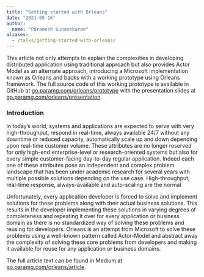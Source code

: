 ```yaml
---
title: "Getting started with Orleans"
date: "2021-05-16"
author:
  name: "Paramesh Gunasekaran"
aliases:
  - /talks/getting-started-with-orleans/
---
```


This article not only attempts to explain the complexities in developing distributed application using traditional approach but also provides Actor Model as an alternate approach, introducing a Microsoft implementation known as Orleans and backs with a working prototype using Orleans framework. The full source code of this working prototype is available in GitHub at [go.paramg.com/orleans/prototype](https://go.paramg.com/orleans/prototype "Building distributed high-scale computing applications using Orleans") with the presentation slides at [go.paramg.com/orleans/presentation](https://go.paramg.com/orleans/presentation "Building distributed high-scale computing applications using Orleans").

### Introduction

In today’s world, systems and applications are expected to serve with very high-throughput, respond in real-time, always available 24/7 without any downtime or reduced capacity, automatically scale up and down depending upon real-time customer volume. These attributes are no longer reserved for only high-end enterprise-level or research-oriented systems but also for every simple customer-facing day-to-day regular application. Indeed each one of these attributes pose an independent and complex problem landscape that has been under academic research for several years with multiple possible solutions depending on the use case.
High-throughput, real-time response, always-available and auto-scaling are the normal

Unfortunately, every application developer is forced to solve and implement solutions for these problems along with their actual business solutions. This results in the developer implementing these solutions in varying degrees of completeness and repeating it over for every application or business domain as there is no standardized way of solving these problems and reusing for developers. Orleans is an attempt from Microsoft to solve these problems using a well-known pattern called Actor-Model and abstract away the complexity of solving these core problems from developers and making it available for reuse for any application or business domains.

The full article text can be found in Medium at [go.paramg.com/orleans/article](https://go.paramg.com/orleans/article "Building distributed high-scale computing applications using Orleans").
